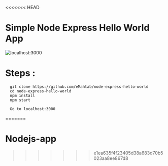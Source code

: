 <<<<<<< HEAD
# Simple Node Express Hello World App


![localhost:3000](/public/images/localhost_3000.png?raw=true "Node & Express")

# Steps :
```
  git clone https://github.com/eMahtab/node-express-hello-world
  cd node-express-hello-world
  npm install
  npm start

  Go to localhost:3000

```  
=======
# Nodejs-app
>>>>>>> e1ea635f4f23405d38a683d70b5023aa8ee867d8
